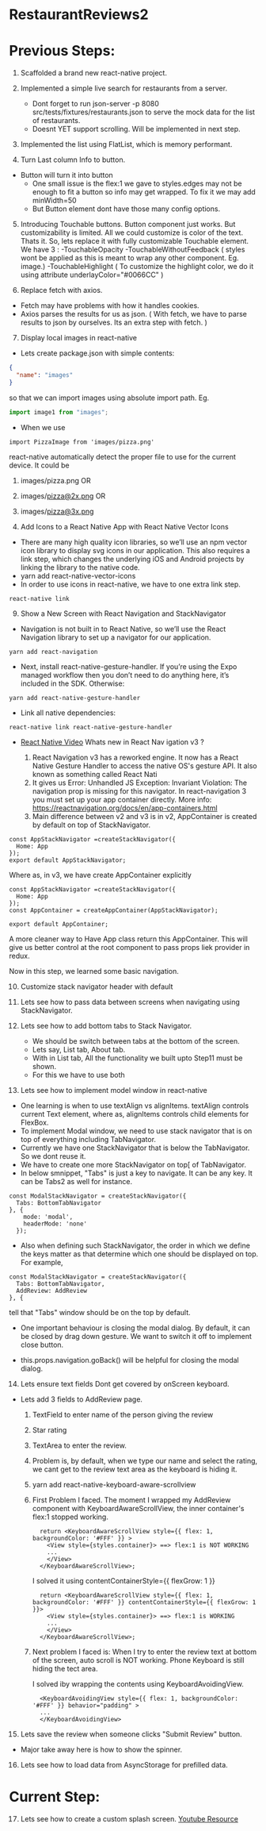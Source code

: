 # RestaurantReviews2

# Previous Steps:

1. Scaffolded a brand new react-native project.

2. Implemented a simple live search for restaurants from a server.

   - Dont forget to run json-server -p 8080 src/tests/fixtures/restaurants.json to serve the mock data for the list of restaurants.
   - Doesnt YET support scrolling. Will be implemented in next step.

3. Implemented the list using FlatList, which is memory performant.

4. Turn Last column <Text>Info<Text> to button.

- Button will turn it into button
  - One small issue is the flex:1 we gave to styles.edges may not be enough to fit a button so info may get wrapped. To fix it we may add minWidth=50
  - But Button element dont have those many config options.

5. Introducing Touchable buttons.
   Button component just works. But customizability is limited. All we could customize is color of the text. Thats it.
   So, lets replace it with fully customizable Touchable element. We have 3 :
   -TouchableOpacity
   -TouchableWithoutFeedback ( styles wont be applied as this is meant to wrap any other component. Eg. image.)
   -TouchableHighlight ( To customize the highlight color, we do it using attribute underlayColor="#0066CC" )

6. Replace fetch with axios.

- Fetch may have problems with how it handles cookies.
- Axios parses the results for us as json. ( With fetch, we have to parse results to json by ourselves. Its an extra step with fetch. )

7. Display local images in react-native

- Lets create package.json with simple contents:

```json
{
  "name": "images"
}
```

so that we can import images using absolute import path.
Eg.

```js
import image1 from "images";
```

- When we use

```
import PizzaImage from 'images/pizza.png'
```

react-native automatically detect the proper file to use
for the current device. It could be

1. images/pizza.png OR
2. images/pizza@2x.png OR
3. images/pizza@3x.png

4. Add Icons to a React Native App with React Native Vector Icons

- There are many high quality icon libraries, so we’ll use an npm vector icon library to display svg icons in our application. This also requires a link step, which changes the underlying iOS and Android projects by linking the library to the native code.
- yarn add react-native-vector-icons
- In order to use icons in react-native, we have to one extra link step.

```
react-native link
```

9. Show a New Screen with React Navigation and StackNavigator

- Navigation is not built in to React Native, so we’ll use the React Navigation library to set up a navigator for our application.

```
yarn add react-navigation
```

- Next, install react-native-gesture-handler. If you’re using the Expo managed workflow then you don’t need to do anything here, it’s included in the SDK. Otherwise:

```
yarn add react-native-gesture-handler
```

- Link all native dependencies:

```
react-native link react-native-gesture-handler
```

- [React Native Video](https://www.youtube.com/watch?v=MePfTc_PgzQ) Whats new in React Nav igation v3 ?

  1. React Navigation v3 has a reworked engine. It now has a React Native Gesture Handler to access the native OS's gesture API. It also known as something called React Nati
  2. It gives us Error: Unhandled JS Exception: Invariant Violation: The navigation prop is missing for this navigator. In react-navigation 3 you must set up your app container directly. More info: https://reactnavigation.org/docs/en/app-containers.html
  3. Main difference between v2 and v3 is in v2, AppContainer is created by default on top of StackNavigator.

```
const AppStackNavigator =createStackNavigator({
  Home: App
});
export default AppStackNavigator;
```

Where as, in v3, we have create AppContainer explicitly

```
const AppStackNavigator =createStackNavigator({
  Home: App
});
const AppContainer = createAppContainer(AppStackNavigator);

export default AppContainer;
```

A more cleaner way to Have App class return this AppContainer. This will give us better control at the root component to pass props liek provider in redux.

Now in this step, we learned some basic navigation.

10. Customize stack navigator header with default

11. Lets see how to pass data between screens when navigating using StackNavigator.

12. Lets see how to add bottom tabs to Stack Navigator.

    - We should be switch between tabs at the bottom of the screen.
    - Lets say, List tab, About tab.
    - With in List tab, All the functionality we built upto Step11 must be shown.
    - For this we have to use both

13. Lets see how to implement model window in react-native

- One learning is when to use textAlign vs alignItems. textAlign controls current Text element, where as, alignItems controls child elements for FlexBox.
- To implement Modal window, we need to use stack navigator that is on top of everything including TabNavigator.
- Currently we have one StackNavigator that is below the TabNavigator. So we dont reuse it.
- We have to create one more StackNavigator on top[ of TabNavigator.
- In below smnippet, "Tabs" is just a key to navigate. It can be any key. It can be Tabs2 as well for instance.

```
const ModalStackNavigator = createStackNavigator({
  Tabs: BottomTabNavigator
}, {
    mode: 'modal',
    headerMode: 'none'
  });
```

- Also when defining such StackNavigator, the order in which we define the keys matter as that determine which one should be displayed on top. For example,

```
const ModalStackNavigator = createStackNavigator({
  Tabs: BottomTabNavigator,
  AddReview: AddReview
}, {
```

tell that "Tabs" window should be on the top by default.

- One important behaviour is closing the modal dialog. By default, it can be closed by drag down gesture. We want to switch it off to implement close button.

- this.props.navigation.goBack() will be helpful for closing the modal dialog.

14. Lets ensure text fields Dont get covered by onScreen keyboard.

- Lets add 3 fields to AddReview page.

  1. TextField to enter name of the person giving the review
  2. Star rating
  3. TextArea to enter the review.
  4. Problem is, by default, when we type our name and select the rating, we cant get to the review text area as the keyboard is hiding it.
  5. yarn add react-native-keyboard-aware-scrollview
  6. First Problem I faced. The moment I wrapped my AddReview component with KeyboardAwareScrollView, the inner container's flex:1 stopped working.

     ```
       return <KeyboardAwareScrollView style={{ flex: 1, backgroundColor: '#FFF' }} >
         <View style={styles.container}> ==> flex:1 is NOT WORKING
         ...
         </View>
       </KeyboardAwareScrollView>;

     ```

     I solved it using contentContainerStyle={{ flexGrow: 1 }}

     ```
       return <KeyboardAwareScrollView style={{ flex: 1, backgroundColor: '#FFF' }} contentContainerStyle={{ flexGrow: 1 }}>
         <View style={styles.container}> ==> flex:1 is WORKING
         ...
         </View>
       </KeyboardAwareScrollView>;

     ```

  7. Next problem I faced is:
     When I try to enter the review text at bottom of the screen, auto scroll is NOT working. Phone Keyboard is still hiding the tect area.

     I solved iby wrapping the contents using KeyboardAvoidingView.

     ```
       <KeyboardAvoidingView style={{ flex: 1, backgroundColor: '#FFF' }} behavior="padding" >
       ...
       </KeyboardAvoidingView>

     ```

15. Lets save the review when someone clicks "Submit Review" button.

- Major take away here is how to show the spinner.

16. Lets see how to load data from AsyncStorage for prefilled data.

# Current Step:

17. Lets see how to create a custom splash screen. [Youtube Resource](https://www.youtube.com/watch?v=H0CC1UsvjDQ)
